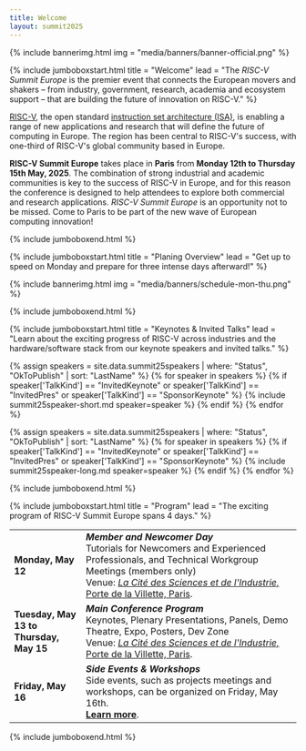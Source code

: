 ```yaml
---
title: Welcome
layout: summit2025
---
```


{% include bannerimg.html
    img = "media/banners/banner-official.png"
%}

{% include jumboboxstart.html
	title = "Welcome"
	lead = "The *RISC-V Summit Europe* is the premier event that connects the European movers and shakers – from industry, government, research, academia and ecosystem support – that are building the future of innovation on RISC-V."
%}

[RISC-V](https://riscv.org), the open standard [instruction set
architecture
(ISA)](https://en.wikipedia.org/wiki/Instruction_set_architecture), is
enabling a range of new applications and research that will define the
future of computing in Europe. The region has been central to RISC-V's
success, with one-third of RISC-V's global community based in Europe.

**RISC-V Summit Europe** takes place in **Paris** from **Monday 12th to
Thursday 15th May, 2025**. The combination of strong industrial and
academic communities is key to the success of RISC-V in Europe, and
for this reason the conference is designed to help attendees to
explore both commercial and research applications.  *RISC-V Summit
Europe* is an opportunity not to be missed. Come to Paris to be part
of the new wave of European computing innovation!

{% include jumboboxend.html %}

{% include jumboboxstart.html
title = "Planing Overview"
lead = "Get up to speed on Monday and prepare for three intense days afterward!"
%}

{% include bannerimg.html
    img = "media/banners/schedule-mon-thu.png"
%}

{% include jumboboxend.html %}

{% include jumboboxstart.html
title = "Keynotes & Invited Talks"
lead = "Learn about the exciting progress of RISC-V across industries and the hardware/software stack from our keynote speakers and invited talks."
%}

<div class="row mt-5">
{% assign speakers = site.data.summit25speakers | where: "Status", "OkToPublish" | sort: "LastName" %}
{% for speaker in speakers %}
{% if speaker['TalkKind'] == "InvitedKeynote" or speaker['TalkKind'] == "InvitedPres" or speaker['TalkKind'] == "SponsorKeynote" %}
{% include summit25speaker-short.md speaker=speaker %}
{% endif %}
{% endfor %}
</div>

{% assign speakers = site.data.summit25speakers | where: "Status", "OkToPublish" | sort: "LastName" %}
{% for speaker in speakers %}
{% if speaker['TalkKind'] == "InvitedKeynote" or speaker['TalkKind'] == "InvitedPres" or speaker['TalkKind'] == "SponsorKeynote" %}
{% include summit25speaker-long.md speaker=speaker %}
{% endif %}
{% endfor %}

{% include jumboboxend.html %}

{% include jumboboxstart.html
title = "Program"
lead = "The exciting program of RISC-V Summit Europe spans <!-- a full week --> 4 days."
%}

<table class="table">
  <tr>
    <td style="width: 25%"><b>Monday, May 12</b></td>
    <td><b><i>Member and Newcomer Day</i></b><br />Tutorials for Newcomers and Experienced Professionals, and Technical Workgroup
      Meetings (members only)
	  <br/> Venue: <a href="https://maps.app.goo.gl/Q31cnRLcnvaRXa6v9"><em>La Cité des Sciences et de l'Industrie,</em> Porte de la Villette, Paris</a>.
	  <!-- <br /><a href="twgs"><b>Learn more</b></a> -->
	  </td>
  </tr>
  <tr>
    <td><b>Tuesday, May 13 to<br /> Thursday, May 15</b></td>
    <td><b><i>Main Conference Program</i></b><br />Keynotes, Plenary Presentations, Panels, Demo Theatre, Expo,
      Posters, Dev Zone
	  <br/> Venue: <a href="https://maps.app.goo.gl/Q31cnRLcnvaRXa6v9"><em>La Cité des Sciences et de l'Industrie,</em> Porte de la Villette, Paris</a>.
	  <!-- <br /><a href="conference"><b>Learn more</b></a> -->
	  </td>
  </tr>
  <tr>
    <td><b>Friday, May 16</b></td>
	<td><b><i>Side Events & Workshops</i></b><br />
	Side events, such as projects meetings and workshops, can be
	organized on Friday, May 16th.
	<br/><a href="side-events"><b>Learn more</b></a>.</td>
  </tr>
</table>

{% include jumboboxend.html %}
